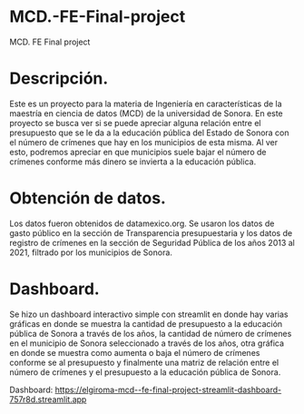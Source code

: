 # MCD.-FE-Final-project
MCD. FE Final project

# Descripción.
Este es un proyecto para la materia de Ingeniería en características de la maestría en ciencia de datos (MCD) de la universidad de Sonora.
En este proyecto se busca ver si se puede apreciar alguna relación entre el presupuesto que se le da a la educación pública del Estado de Sonora con el número de crímenes que hay en los municipios de esta misma. Al ver esto, podremos apreciar en que municipios suele bajar el número de crímenes conforme más dinero se invierta a la educación pública.

# Obtención de datos.
Los datos fueron obtenidos de datamexico.org. Se usaron los datos de gasto público en la sección de Transparencia presupuestaria y los datos de registro de crímenes en la sección de Seguridad Pública de los años 2013 al 2021, filtrado por los municipios de Sonora.

# Dashboard.
Se hizo un dashboard interactivo simple con streamlit en donde hay varias gráficas en donde se muestra la cantidad de presupuesto a la educación pública de Sonora a través de los años, la cantidad de número de crímenes en el municipio de Sonora seleccionado a través de los años, otra gráfica en donde se muestra como aumenta o baja el número de crímenes conforme se al presupuesto y finalmente una matriz de relación entre el número de crímenes y el presupuesto a la educación pública de Sonora.

Dashboard: https://elgiroma-mcd--fe-final-project-streamlit-dashboard-757r8d.streamlit.app
